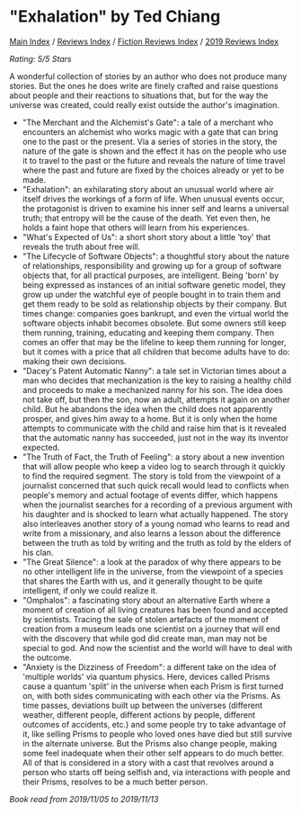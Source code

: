 # "Exhalation" by Ted Chiang

[Main Index](../../../README.md) / [Reviews Index](../../README.md) / [Fiction Reviews Index](../README.md) / [2019 Reviews Index](README.md)

*Rating: 5/5 Stars*

A wonderful collection of stories by an author who does not produce many stories. But the ones he does write are finely crafted and raise questions about people and their reactions to situations that, but for the way the universe was created, could really exist outside the author's imagination.

- "The Merchant and the Alchemist's Gate": a tale of a merchant who encounters an alchemist who works magic with a gate that can bring one to the past or the present. Via a series of stories in the story, the nature of the gate is shown and the effect it has on the people who use it to travel to the past or the future and reveals the nature of time travel where the past and future are fixed by the choices already or yet to be made.
- "Exhalation": an exhilarating story about an unusual world where air itself drives the workings of a form of life. When unusual events occur, the protagonist is driven to examine his inner self and learns a universal truth; that entropy will be the cause of the death. Yet even then, he holds a faint hope that others will learn from his experiences.
- "What's Expected of Us": a short short story about a little 'toy' that reveals the truth about free will.
- "The Lifecycle of Software Objects": a thoughtful story about the nature of relationships, responsibility and growing up for a group of software objects that, for all practical purposes, are intelligent. Being 'born' by being expressed as instances of an initial software genetic model, they grow up under the watchful eye of people bought in to train them and get them ready to be sold as relationship objects by their company. But times change: companies goes bankrupt, and even the virtual world the software objects inhabit becomes obsolete. But some owners still keep them running, training, educating and keeping them company. Then comes an offer that may be the lifeline to keep them running for longer, but it comes with a price that all children that become adults have to do: making their own decisions.
- "Dacey's Patent Automatic Nanny": a tale set in Victorian times about a man who decides that mechanization is the key to raising a healthy child and proceeds to make a mechanized nanny for his son. The idea does not take off, but then the son, now an adult, attempts it again on another child. But he abandons the idea when the child does not apparently prosper, and gives him away to a home. But it is only when the home attempts to communicate with the child and raise him that is it revealed that the automatic nanny has succeeded, just not in the way its inventor expected.
- "The Truth of Fact, the Truth of Feeling": a story about a new invention that will allow people who keep a video log to search through it quickly to find the required segment. The story is told from the viewpoint of a journalist concerned that such quick recall would lead to conflicts when people's memory and actual footage of events differ, which happens when the journalist searches for a recording of a previous argument with his daughter and is shocked to learn what actually happened. The story also interleaves another story of a young nomad who learns to read and write from a missionary, and also learns a lesson about the difference between the truth as told by writing and the truth as told by the elders of his clan.
- "The Great Silence": a look at the paradox of why there appears to be no other intelligent life in the universe, from the viewpoint of a species that shares the Earth with us, and it generally thought to be quite intelligent, if only we could realize it.
- "Omphalos": a fascinating story about an alternative Earth where a moment of creation of all living creatures has been found and accepted by scientists. Tracing the sale of stolen artefacts of the moment of creation from a museum leads one scientist on a journey that will end with the discovery that while god did create man, man may not be special to god. And now the scientist and the world will have to deal with the outcome.
- "Anxiety is the Dizziness of Freedom": a different take on the idea of 'multiple worlds' via quantum physics. Here, devices called Prisms cause a quantum 'split' in the universe when each Prism is first turned on, with both sides communicating with each other via the Prisms. As time passes, deviations built up between the universes (different weather, different people, different actions by people, different outcomes of accidents, etc.) and some people try to take advantage of it, like selling Prisms to people who loved ones have died but still survive in the alternate universe. But the Prisms also change people, making some feel inadequate when their other self appears to do much better. All of that is considered in a story with a cast that revolves around a person who starts off being selfish and, via interactions with people and their Prisms, resolves to be a much better person.

*Book read from 2019/11/05 to 2019/11/13*
